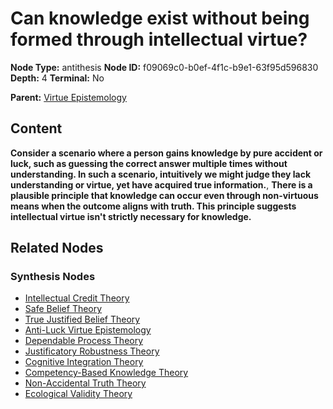 # Can knowledge exist without being formed through intellectual virtue?

**Node Type:** antithesis
**Node ID:** f09069c0-b0ef-4f1c-b9e1-63f95d596830
**Depth:** 4
**Terminal:** No

**Parent:** [Virtue Epistemology](virtue-epistemology-synthesis-415a57d3-3b09-4562-9503-4927595890b7.md)

## Content

**Consider a scenario where a person gains knowledge by pure accident or luck, such as guessing the correct answer multiple times without understanding. In such a scenario, intuitively we might judge they lack understanding or virtue, yet have acquired true information.**, **There is a plausible principle that knowledge can occur even through non-virtuous means when the outcome aligns with truth. This principle suggests intellectual virtue isn't strictly necessary for knowledge.**

## Related Nodes

### Synthesis Nodes

- [Intellectual Credit Theory](intellectual-credit-theory-synthesis-61d22b6a-5a5b-43a5-a5ff-fbfbe0c6834f.md)
- [Safe Belief Theory](safe-belief-theory-synthesis-2d69ccb6-ad2a-4506-b37e-4c5b564bba4c.md)
- [True Justified Belief Theory](true-justified-belief-theory-synthesis-c5711517-3d5d-48eb-ac98-00e201bed358.md)
- [Anti-Luck Virtue Epistemology](anti-luck-virtue-epistemology-synthesis-05e6ff0a-0dfc-4504-8d74-bae3a9112037.md)
- [Dependable Process Theory](dependable-process-theory-synthesis-9ec83021-2321-4274-a3e9-240f74254a33.md)
- [Justificatory Robustness Theory](justificatory-robustness-theory-synthesis-84a3473d-ae92-43ce-ae51-d68aec30df3c.md)
- [Cognitive Integration Theory](cognitive-integration-theory-synthesis-05fef6e2-41b2-4437-ac3f-7ad8a5dadfe9.md)
- [Competency-Based Knowledge Theory](competency-based-knowledge-theory-synthesis-fbd38fc8-7eb1-4aa9-b1bf-a18c0a3d393a.md)
- [Non-Accidental Truth Theory](non-accidental-truth-theory-synthesis-7daab1fc-9727-4b22-8296-22aa7a800e28.md)
- [Ecological Validity Theory](ecological-validity-theory-synthesis-0262f386-b609-487c-88fb-1582f8a449ff.md)
